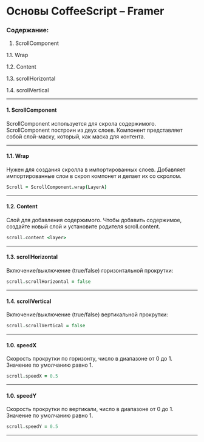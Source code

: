 # Основы CoffeeScript – Framer

### Содержание:

1. ScrollComponent

1.1. Wrap

1.2. Content

1.3. scrollHorizontal

1.4. scrollVertical

---

#### 1. ScrollComponent

ScrollComponent используется для скрола содержимого. ScrollComponent построин из двух слоев.
Компонент представляет собой слой-маску, который, как маска для контента.

---

#### 1.1. Wrap

Нужен для создания скролла в импортированных слоев.
Добавляет импортированные слои в скрол компонет и делает их со скролом.

```coffeescript
Scroll = ScrollComponent.wrap(LayerA)
```

---

#### 1.2. Content

Слой для добавления содержимого. Чтобы добавить содержимое, создайте новый слой и установите родителя scroll.content.

```coffeescript
scroll.content <layer>
```

---

#### 1.3. scrollHorizontal

Включение/выключение (true/false) горизонтальной прокрутки:

```coffeescript
scroll.scrollHorizontal = false
```

---

#### 1.4. scrollVertical

Включение/выключение (true/false) вертикальной прокрутки:

```coffeescript
scroll.scrollVertical = false
```
---

#### 1.0. speedX

Cкорость прокрутки по горизонту, число в диапазоне от 0 до 1. Значение по умолчанию равно 1.

```coffeescript
scroll.speedX = 0.5
```

---

#### 1.0. speedY

Cкорость прокрутки по вертикали, число в диапазоне от 0 до 1. Значение по умолчанию равно 1.

```coffeescript
scroll.speedY = 0.5
```

---
